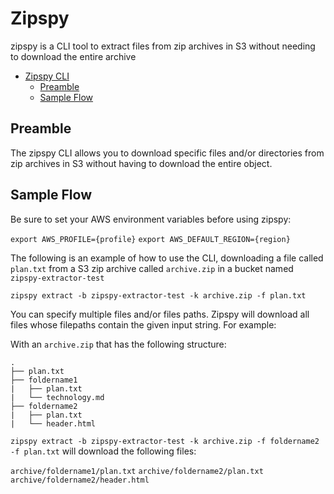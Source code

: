 # Zipspy
zipspy is a CLI tool to extract files from zip archives in S3 without needing to download the entire archive

<!-- TOC depthFrom:1 depthTo:2 withLinks:1 updateOnSave:1 orderedList:0 -->

- [Zipspy CLI](#zipspy)
    - [Preamble](#preamble)
    - [Sample Flow](#sample-flow)
    

<!-- /TOC -->



## Preamble

The zipspy CLI allows you to download specific files and/or directories from zip archives in S3 without having to download the entire object. 


## Sample Flow

Be sure to set your AWS environment variables before using zipspy:

`export AWS_PROFILE={profile}`
`export AWS_DEFAULT_REGION={region}`

The following is an example of how to use the CLI, downloading a file called `plan.txt` from a S3 zip archive called `archive.zip` in a bucket named `zipspy-extractor-test`

`zipspy extract -b zipspy-extractor-test -k archive.zip -f plan.txt`

You can specify multiple files and/or files paths. Zipspy will download all files whose filepaths contain the given input string. For example:

With an `archive.zip` that has the following structure:

```
.
├── plan.txt
├── foldername1
|   ├── plan.txt
|   └── technology.md
├── foldername2
|   ├── plan.txt
|   └── header.html
```


`zipspy extract -b zipspy-extractor-test -k archive.zip -f foldername2 -f plan.txt` will download the following files:

`archive/foldername1/plan.txt`
`archive/foldername2/plan.txt`
`archive/foldername2/header.html`
